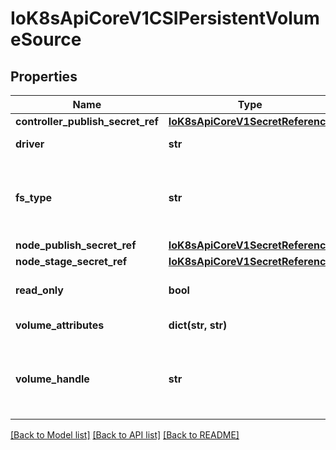 # IoK8sApiCoreV1CSIPersistentVolumeSource

## Properties
Name | Type | Description | Notes
------------ | ------------- | ------------- | -------------
**controller_publish_secret_ref** | [**IoK8sApiCoreV1SecretReference**](IoK8sApiCoreV1SecretReference.md) |  | [optional] 
**driver** | **str** | Driver is the name of the driver to use for this volume. Required. | 
**fs_type** | **str** | Filesystem type to mount. Must be a filesystem type supported by the host operating system. Ex. \&quot;ext4\&quot;, \&quot;xfs\&quot;, \&quot;ntfs\&quot;. | [optional] 
**node_publish_secret_ref** | [**IoK8sApiCoreV1SecretReference**](IoK8sApiCoreV1SecretReference.md) |  | [optional] 
**node_stage_secret_ref** | [**IoK8sApiCoreV1SecretReference**](IoK8sApiCoreV1SecretReference.md) |  | [optional] 
**read_only** | **bool** | Optional: The value to pass to ControllerPublishVolumeRequest. Defaults to false (read/write). | [optional] 
**volume_attributes** | **dict(str, str)** | Attributes of the volume to publish. | [optional] 
**volume_handle** | **str** | VolumeHandle is the unique volume name returned by the CSI volume plugin’s CreateVolume to refer to the volume on all subsequent calls. Required. | 

[[Back to Model list]](../README.md#documentation-for-models) [[Back to API list]](../README.md#documentation-for-api-endpoints) [[Back to README]](../README.md)

